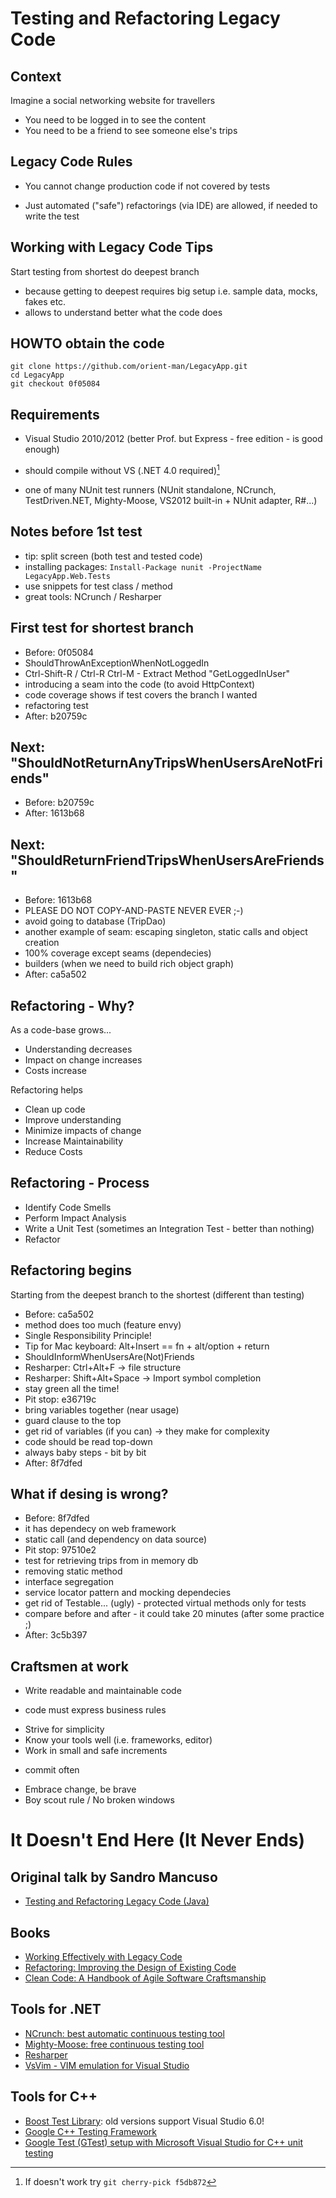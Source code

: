 # Testing and Refactoring Legacy Code

## Context

Imagine a social networking website for travellers

 * You need to be logged in to see the content
 * You need to be a friend to see someone else's trips

## Legacy Code Rules

 * You cannot change production code if not covered by tests
  - Just automated ("safe") refactorings (via IDE) are allowed,
    if needed to write the test

## Working with Legacy Code Tips

Start testing from shortest do deepest branch

 * because getting to deepest requires big setup i.e. sample data, mocks, fakes etc.
 * allows to understand better what the code does

## HOWTO obtain the code

    git clone https://github.com/orient-man/LegacyApp.git
    cd LegacyApp
    git checkout 0f05084

## Requirements

 * Visual Studio 2010/2012 (better Prof. but Express - free edition - is good enough)
  - should compile without VS (.NET 4.0 required)[^fixfornet40]
 * one of many NUnit test runners (NUnit standalone, NCrunch, TestDriven.NET, Mighty-Moose,
   VS2012 built-in + NUnit adapter, R#...)

## Notes before 1st test

 * tip: split screen (both test and tested code)
 * installing packages: `Install-Package nunit -ProjectName LegacyApp.Web.Tests`
 * use snippets for test class / method
 * great tools: NCrunch / Resharper

## First test for shortest branch

 * Before: 0f05084
 * ShouldThrowAnExceptionWhenNotLoggedIn
 * Ctrl-Shift-R / Ctrl-R Ctrl-M - Extract Method "GetLoggedInUser"
 * introducing a seam into the code (to avoid HttpContext)
 * code coverage shows if test covers the branch I wanted
 * refactoring test
 * After: b20759c

## Next: "ShouldNotReturnAnyTripsWhenUsersAreNotFriends"

 * Before: b20759c
 * After: 1613b68

## Next: "ShouldReturnFriendTripsWhenUsersAreFriends"

 * Before: 1613b68
 * PLEASE DO NOT COPY-AND-PASTE NEVER EVER ;-)
 * avoid going to database (TripDao)
 * another example of seam: escaping singleton, static calls and object creation
 * 100% coverage except seams (dependecies)
 * builders (when we need to build rich object graph)
 * After: ca5a502

## Refactoring - Why?

As a code-base grows...

 * Understanding decreases
 * Impact on change increases
 * Costs increase

Refactoring helps

 * Clean up code
 * Improve understanding
 * Minimize impacts of change
 * Increase Maintainability
 * Reduce Costs

## Refactoring - Process

 * Identify Code Smells
 * Perform Impact Analysis
 * Write a Unit Test (sometimes an Integration Test - better than nothing)
 * Refactor

## Refactoring begins

Starting from the deepest branch to the shortest (different than testing)

 * Before: ca5a502
 * method does too much (feature envy)
 * Single Responsibility Principle!
 * Tip for Mac keyboard: Alt+Insert == fn + alt/option + return
 * ShouldInformWhenUsersAre(Not)Friends
 * Resharper: Ctrl+Alt+F -> file structure
 * Resharper: Shift+Alt+Space -> Import symbol completion
 * stay green all the time!
 * Pit stop: e36719c
 * bring variables together (near usage)
 * guard clause to the top
 * get rid of variables (if you can) -> they make for complexity
 * code should be read top-down
 * always baby steps - bit by bit
 * After: 8f7dfed

## What if desing is wrong?

 * Before: 8f7dfed
 * it has dependecy on web framework
 * static call (and dependency on data source)
 * Pit stop: 97510e2
 * test for retrieving trips from in memory db
 * removing static method
 * interface segregation
 * service locator pattern and mocking dependecies
 * get rid of Testable... (ugly) - protected virtual methods only for tests
 * compare before and after - it could take 20 minutes (after some practice ;)
 * After: 3c5b397

## Craftsmen at work

 * Write readable and maintainable code
  - code must express business rules
 * Strive for simplicity
 * Know your tools well (i.e. frameworks, editor)
 * Work in small and safe increments
  - commit often
 * Embrace change, be brave
 * Boy scout rule / No broken windows

# It Doesn't End Here (It Never Ends)

## Original talk by Sandro Mancuso

 * [Testing and Refactoring Legacy Code (Java)](http://www.youtube.com/watch?v=_NnElPO5BU0)

## Books

 * [Working Effectively with Legacy Code](http://www.amazon.com/Working-Effectively-Legacy-Michael-Feathers/dp/0131177052)
 * [Refactoring: Improving the Design of Existing Code](http://www.amazon.com/Refactoring-Improving-Design-Existing-Code/dp/0201485672/)
 * [Clean Code: A Handbook of Agile Software Craftsmanship](http://www.amazon.com/Clean-Code-Handbook-Software-Craftsmanship/dp/0132350882)

## Tools for .NET

 * [NCrunch: best automatic continuous testing tool](http://www.ncrunch.net/)
 * [Mighty-Moose: free continuous testing tool](http://continuoustests.com/)
 * [Resharper](http://www.jetbrains.com/resharper/)
 * [VsVim - VIM emulation for Visual Studio](http://visualstudiogallery.msdn.microsoft.com/59ca71b3-a4a3-46ca-8fe1-0e90e3f79329)

## Tools for C++

 * [Boost Test Library](http://www.boost.org/doc/libs/1_53_0/libs/test/doc/html/index.html): old versions support Visual Studio 6.0!
 * [Google C++ Testing Framework](https://code.google.com/p/googletest/)
 * [Google Test (GTest) setup with Microsoft Visual Studio for C++ unit testing](http://leefrancis.org/2010/11/17/google-test-gtest-setup-with-microsoft-visual-studio-2008-c/)

 [^fixfornet40]: If doesn't work try `git cherry-pick f5db872`
